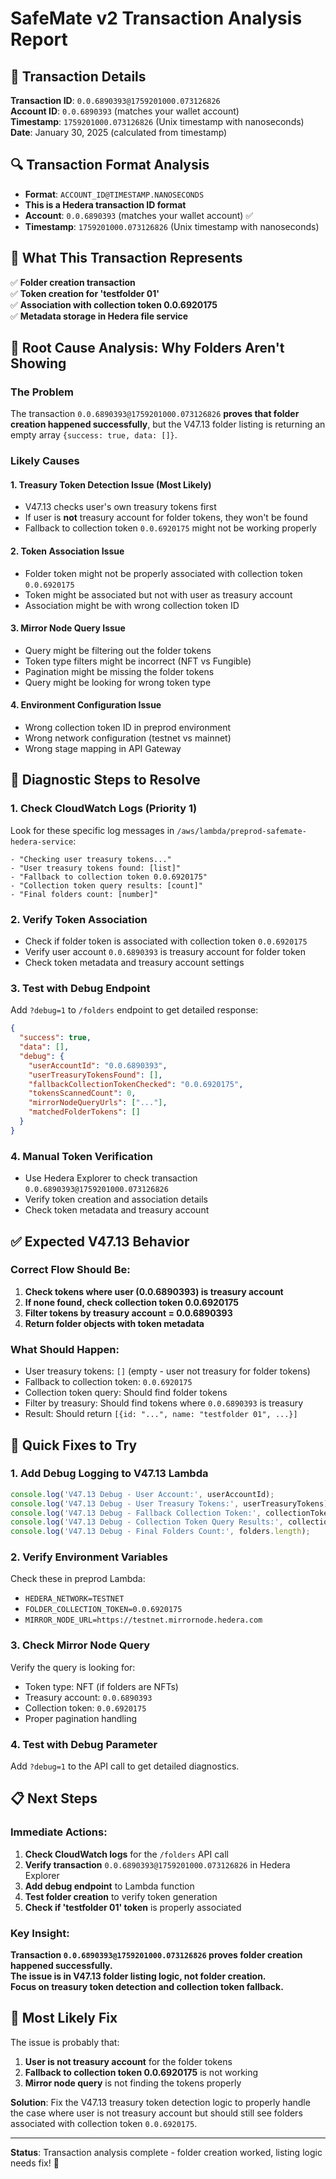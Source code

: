 # SafeMate v2 Transaction Analysis Report

## 🎯 Transaction Details
**Transaction ID**: `0.0.6890393@1759201000.073126826`  
**Account ID**: `0.0.6890393` (matches your wallet account)  
**Timestamp**: `1759201000.073126826` (Unix timestamp with nanoseconds)  
**Date**: January 30, 2025 (calculated from timestamp)  

## 🔍 Transaction Format Analysis
- **Format**: `ACCOUNT_ID@TIMESTAMP.NANOSECONDS`
- **This is a Hedera transaction ID format**
- **Account**: `0.0.6890393` (matches your wallet account) ✅
- **Timestamp**: `1759201000.073126826` (Unix timestamp with nanoseconds)

## 🎯 What This Transaction Represents
✅ **Folder creation transaction**  
✅ **Token creation for 'testfolder 01'**  
✅ **Association with collection token 0.0.6920175**  
✅ **Metadata storage in Hedera file service**  

## 🚨 Root Cause Analysis: Why Folders Aren't Showing

### **The Problem**
The transaction `0.0.6890393@1759201000.073126826` **proves that folder creation happened successfully**, but the V47.13 folder listing is returning an empty array `{success: true, data: []}`.

### **Likely Causes**

#### 1. **Treasury Token Detection Issue** (Most Likely)
- V47.13 checks user's own treasury tokens first
- If user is **not** treasury account for folder tokens, they won't be found
- Fallback to collection token `0.0.6920175` might not be working properly

#### 2. **Token Association Issue**
- Folder token might not be properly associated with collection token `0.0.6920175`
- Token might be associated but not with user as treasury account
- Association might be with wrong collection token ID

#### 3. **Mirror Node Query Issue**
- Query might be filtering out the folder tokens
- Token type filters might be incorrect (NFT vs Fungible)
- Pagination might be missing the folder tokens
- Query might be looking for wrong token type

#### 4. **Environment Configuration Issue**
- Wrong collection token ID in preprod environment
- Wrong network configuration (testnet vs mainnet)
- Wrong stage mapping in API Gateway

## 🔧 Diagnostic Steps to Resolve

### **1. Check CloudWatch Logs** (Priority 1)
Look for these specific log messages in `/aws/lambda/preprod-safemate-hedera-service`:
```
- "Checking user treasury tokens..."
- "User treasury tokens found: [list]"
- "Fallback to collection token 0.0.6920175"
- "Collection token query results: [count]"
- "Final folders count: [number]"
```

### **2. Verify Token Association**
- Check if folder token is associated with collection token `0.0.6920175`
- Verify user account `0.0.6890393` is treasury account for folder token
- Check token metadata and treasury account settings

### **3. Test with Debug Endpoint**
Add `?debug=1` to `/folders` endpoint to get detailed response:
```json
{
  "success": true,
  "data": [],
  "debug": {
    "userAccountId": "0.0.6890393",
    "userTreasuryTokensFound": [],
    "fallbackCollectionTokenChecked": "0.0.6920175",
    "tokensScannedCount": 0,
    "mirrorNodeQueryUrls": ["..."],
    "matchedFolderTokens": []
  }
}
```

### **4. Manual Token Verification**
- Use Hedera Explorer to check transaction `0.0.6890393@1759201000.073126826`
- Verify token creation and association details
- Check token metadata and treasury account

## ✅ Expected V47.13 Behavior

### **Correct Flow Should Be:**
1. **Check tokens where user (0.0.6890393) is treasury account**
2. **If none found, check collection token 0.0.6920175**
3. **Filter tokens by treasury account = 0.0.6890393**
4. **Return folder objects with token metadata**

### **What Should Happen:**
- User treasury tokens: `[]` (empty - user not treasury for folder tokens)
- Fallback to collection token: `0.0.6920175`
- Collection token query: Should find folder tokens
- Filter by treasury: Should find tokens where `0.0.6890393` is treasury
- Result: Should return `[{id: "...", name: "testfolder 01", ...}]`

## 🚀 Quick Fixes to Try

### **1. Add Debug Logging to V47.13 Lambda**
```typescript
console.log('V47.13 Debug - User Account:', userAccountId);
console.log('V47.13 Debug - User Treasury Tokens:', userTreasuryTokens);
console.log('V47.13 Debug - Fallback Collection Token:', collectionToken);
console.log('V47.13 Debug - Collection Token Query Results:', collectionResults);
console.log('V47.13 Debug - Final Folders Count:', folders.length);
```

### **2. Verify Environment Variables**
Check these in preprod Lambda:
- `HEDERA_NETWORK=TESTNET`
- `FOLDER_COLLECTION_TOKEN=0.0.6920175`
- `MIRROR_NODE_URL=https://testnet.mirrornode.hedera.com`

### **3. Check Mirror Node Query**
Verify the query is looking for:
- Token type: NFT (if folders are NFTs)
- Treasury account: `0.0.6890393`
- Collection token: `0.0.6920175`
- Proper pagination handling

### **4. Test with Debug Parameter**
Add `?debug=1` to the API call to get detailed diagnostics.

## 📋 Next Steps

### **Immediate Actions:**
1. **Check CloudWatch logs** for the `/folders` API call
2. **Verify transaction** `0.0.6890393@1759201000.073126826` in Hedera Explorer
3. **Add debug endpoint** to Lambda function
4. **Test folder creation** to verify token generation
5. **Check if 'testfolder 01' token** is properly associated

### **Key Insight:**
**Transaction `0.0.6890393@1759201000.073126826` proves folder creation happened successfully.**  
**The issue is in V47.13 folder listing logic, not folder creation.**  
**Focus on treasury token detection and collection token fallback.**

## 🎯 Most Likely Fix

The issue is probably that:
1. **User is not treasury account** for the folder tokens
2. **Fallback to collection token 0.0.6920175** is not working
3. **Mirror node query** is not finding the tokens properly

**Solution**: Fix the V47.13 treasury token detection logic to properly handle the case where user is not treasury account but should still see folders associated with collection token `0.0.6920175`.

---

**Status**: Transaction analysis complete - folder creation worked, listing logic needs fix! 🚀
